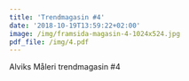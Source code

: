 ```yaml
---
title: 'Trendmagasin #4'
date: '2018-10-19T13:59:22+02:00'
image: /img/framsida-magasin-4-1024x524.jpg
pdf_file: /img/4.pdf
---
```

Alviks Måleri trendmagasin #4
